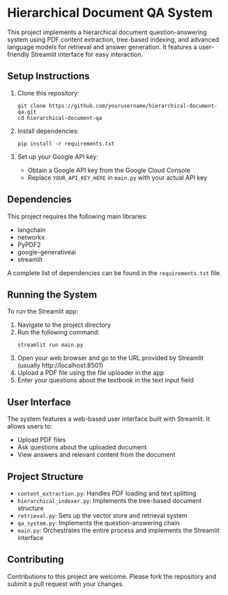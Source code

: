 # Hierarchical Document QA System

This project implements a hierarchical document question-answering system using PDF content extraction, tree-based indexing, and advanced language models for retrieval and answer generation. It features a user-friendly Streamlit interface for easy interaction.

## Setup Instructions

1. Clone this repository:
   ```
   git clone https://github.com/yourusername/hierarchical-document-qa.git
   cd hierarchical-document-qa
   ```

2. Install dependencies:
   ```
   pip install -r requirements.txt
   ```

3. Set up your Google API key:
   - Obtain a Google API key from the Google Cloud Console
   - Replace `YOUR_API_KEY_HERE` in `main.py` with your actual API key

## Dependencies

This project requires the following main libraries:
- langchain
- networkx
- PyPDF2
- google-generativeai
- streamlit

A complete list of dependencies can be found in the `requirements.txt` file.

## Running the System

To run the Streamlit app:

1. Navigate to the project directory
2. Run the following command:
   ```
   streamlit run main.py
   ```
3. Open your web browser and go to the URL provided by Streamlit (usually http://localhost:8501)
4. Upload a PDF file using the file uploader in the app
5. Enter your questions about the textbook in the text input field

## User Interface

The system features a web-based user interface built with Streamlit. It allows users to:
- Upload PDF files
- Ask questions about the uploaded document
- View answers and relevant content from the document

## Project Structure

- `content_extraction.py`: Handles PDF loading and text splitting
- `hierarchical_indexer.py`: Implements the tree-based document structure
- `retrieval.py`: Sets up the vector store and retrieval system
- `qa_system.py`: Implements the question-answering chain
- `main.py`: Orchestrates the entire process and implements the Streamlit interface

## Contributing

Contributions to this project are welcome. Please fork the repository and submit a pull request with your changes.

